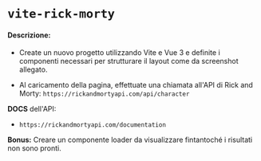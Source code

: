 # `vite-rick-morty`

#### Descrizione:
- Create un nuovo progetto utilizzando Vite e Vue 3 e definite i componenti necessari per strutturare il layout come da screenshot allegato.

- Al caricamento della pagina, effettuate una chiamata all'API di Rick and Morty:
`https://rickandmortyapi.com/api/character`

**DOCS** dell'API:
- `https://rickandmortyapi.com/documentation`

**Bonus:**
Creare un componente loader da visualizzare fintantoché i risultati non sono pronti.
